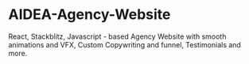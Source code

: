 # AIDEA-Agency-Website
React, Stackblitz, Javascript - based Agency Website with smooth animations and VFX, Custom Copywriting and funnel, Testimonials and more.
